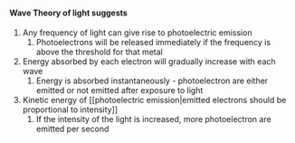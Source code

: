 #### Wave Theory of light suggests
1. Any frequency of light can give rise to photoelectric emission
	1. Photoelectrons will be released immediately if the frequency is above the threshold for that metal
2. Energy absorbed by each electron will gradually increase with each wave
	1. Energy is absorbed instantaneously - photoelectron are either emitted or not emitted after exposure to light
3. Kinetic energy of [[photoelectric emission|emitted electrons should be proportional to intensity]]
	1. If the intensity of the light is increased, more photoelectron are emitted per second